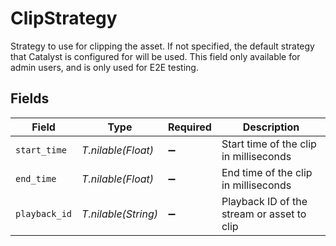 # ClipStrategy

Strategy to use for clipping the asset. If not specified, the default strategy that Catalyst is configured for will be used. This field only available for admin users, and is only used for E2E testing.


## Fields

| Field                                      | Type                                       | Required                                   | Description                                |
| ------------------------------------------ | ------------------------------------------ | ------------------------------------------ | ------------------------------------------ |
| `start_time`                               | *T.nilable(Float)*                         | :heavy_minus_sign:                         | Start time of the clip in milliseconds     |
| `end_time`                                 | *T.nilable(Float)*                         | :heavy_minus_sign:                         | End time of the clip in milliseconds       |
| `playback_id`                              | *T.nilable(String)*                        | :heavy_minus_sign:                         | Playback ID of the stream or asset to clip |